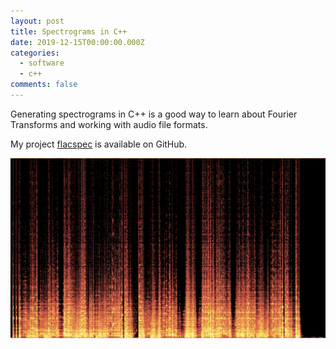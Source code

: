 ```yaml
---
layout: post
title: Spectrograms in C++
date: 2019-12-15T00:00:00.000Z
categories:
  - software
  - c++
comments: false
---
```


Generating spectrograms in C++ is a good way to learn about Fourier Transforms and working with audio file formats. 

<!-- more -->

My project [flacspec](https://github.com/tehp/flacspec) is available on GitHub.

![Dennett Lake](/img/flacspec.png)